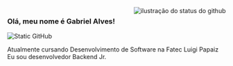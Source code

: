 <img align='right' src="https://github-readme-stats.vercel.app/api?username=GabrielAlves106&show_icons=true&title_color=783c00&text_color=af552e&icon_color=783c00&bg_color=f8efd4&cache_seconds=2300" alt="ilustração do status do github">

### Olá, meu nome é Gabriel Alves!

<img src="https://img.shields.io/static/v1?label=Overview&message=Gabriel&color=f8efd4&style=for-the-badge&logo=GitHub" alt="Static GitHub">

<p>Atualmente cursando Desenvolvimento de Software na Fatec Luigi Papaiz <br/> Eu sou desenvolvedor Backend Jr.</p>
